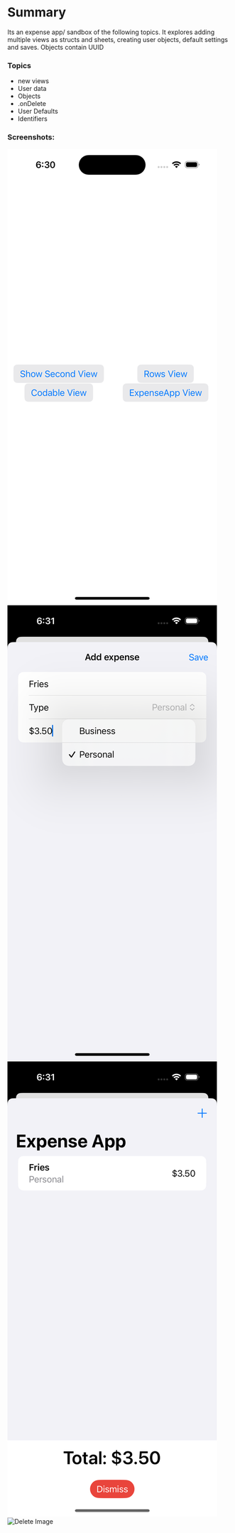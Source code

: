 #  Summary
Its an expense app/ sandbox of the following topics. It explores adding multiple views as structs and sheets, creating user objects, default settings and saves. Objects contain UUID


### Topics
- new views
- User data
- Objects
- .onDelete
- User Defaults
- Identifiers


### Screenshots:

![Home Image](./expenseApp/Assets.xcassets/home.imageset/home.png?s=200)
![AddItem Image](./expenseApp/Assets.xcassets/additem.imageset/additem.png?s=200)
![PostAdd Image](./expenseApp/Assets.xcassets/postadd.imageset/postadd.png?s=200)
![Delete Image](./expenseApp/Assets.xcassets/delete.imageset/delete.png?s=200)

